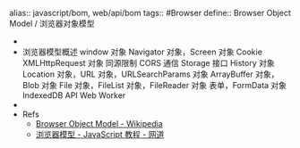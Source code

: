 alias:: javascript/bom, web/api/bom
tags:: #Browser 
define:: Browser Object Model / 浏览器对象模型

-
- 浏览器模型概述
  window 对象
  Navigator 对象，Screen 对象
  Cookie
  XMLHttpRequest 对象
  同源限制
  CORS 通信
  Storage 接口
  History 对象
  Location 对象，URL 对象，URLSearchParams 对象
  ArrayBuffer 对象，Blob 对象
  File 对象，FileList 对象，FileReader 对象
  表单，FormData 对象
  IndexedDB API
  Web Worker
-
- Refs
  - [Browser Object Model - Wikipedia](https://en.wikipedia.org/wiki/Browser_Object_Model)
  - [浏览器模型 - JavaScript 教程 - 网道](https://wangdoc.com/javascript/bom/)